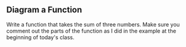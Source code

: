 ## Diagram a Function

Write a function that takes the sum of three numbers. Make sure you comment out the parts of the function as I did in the example at the beginning of today's class.
